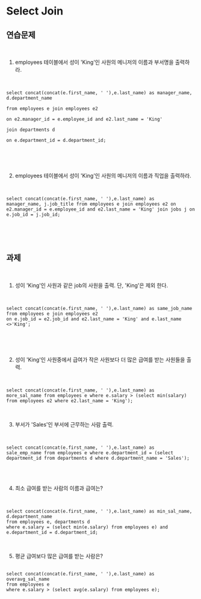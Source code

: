 # Select Join

## 연습문제

​

1. employees 테이블에서 성이 'King'인 사원의 메니저의 이름과 부서명을 출력하라.

​
<pre><code>select concat(concat(e.first_name, ' '),e.last_name) as manager_name, d.department_name

from employees e join employees e2

on e2.manager_id = e.employee_id and e2.last_name = 'King'

join departments d

on e.department_id = d.department_id;
</code></pre>
​

​

2. employees 테이블에서 성이 'King'인 사원의 메니저의 이름과 직업을 출력하라.

​<pre><code>select concat(concat(e.first_name, ' '),e.last_name) as manager_name, j.job_title 
from employees e join employees e2
on e2.manager_id = e.employee_id and e2.last_name = 'King'
join jobs j
on e.job_id = j.job_id;
</code></pre>
​

​

## 과제

​

1. 성이 'King'인 사원과 같은 job의 사원을 출력. 단, 'King'은 제외 한다.

​
<pre><code>select concat(concat(e.first_name, ' '),e.last_name) as same_job_name
from employees e join employees e2
on e.job_id = e2.job_id and e2.last_name = 'King' and e.last_name <>'King';
</code></pre>
​

​

2. 성이 'King'인 사원중에서 급여가 작은 사원보다 더 많은 급여를 받는 사원들을 출력.

​<pre><code>select concat(concat(e.first_name, ' '),e.last_name) as more_sal_name
from employees e
where e.salary > (select min(salary) from employees e2 where e2.last_name = 'King');
</code></pre>
​

3. 부서가 'Sales'인 부서에 근무하는 사람 출력.

​<pre><code>select concat(concat(e.first_name, ' '),e.last_name) as sale_emp_name
from employees e
where e.department_id = (select department_id from departments d where d.department_name = 'Sales');
</code></pre>  
​

4. 최소 급여를 받는 사람의 이름과 급여는?  
<br/>   
<pre><code>select concat(concat(e.first_name, ' '),e.last_name) as min_sal_name, d.department_name
from employees e, departments d
where e.salary = (select min(e.salary) from employees e) and e.department_id = d.department_id;
</code></pre>
​

5. 평균 급여보다 많은 급여를 받는 사람은?  
​


<pre><code>select concat(concat(e.first_name, ' '),e.last_name) as overavg_sal_name
from employees e
where e.salary > (select avg(e.salary) from employees e);
</code></pre>